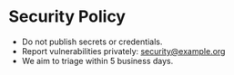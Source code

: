 # Security Policy
- Do not publish secrets or credentials.
- Report vulnerabilities privately: security@example.org
- We aim to triage within 5 business days.
